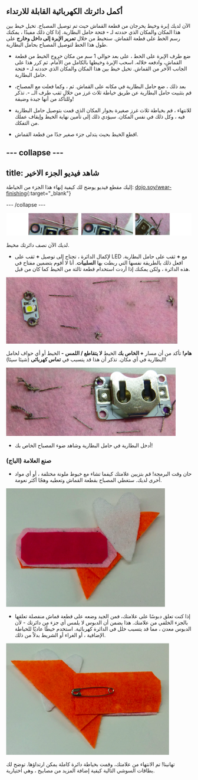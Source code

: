 ## أكمل دائرتك الكهربائية القابلة للارتداء

الآن لديك إبرة وخيط يخرجان من قطعة القماش حيث تم توصيل المصباح. تخيل خيط بين هذا المكان والمكان الذي حددته لـ **-** فتحة حامل البطارية. إذا كان ذلك مفيدًا ، يمكنك رسم الخط على قطعة القماش. ستخيط من خلال **تمرير الإبرة إلى داخل وخارج** على طول هذا الخط لتوصيل المصباح بحامل البطارية.

+ ضع طرف الإبرة على الخط ، على بعد حوالي 1 سم من مكان خروج الخيط من قطعة القماش، وادفعه خلاله. اسحب الإبرة وخيطها بالكامل من الأمام. ثم كرر هذا على الجانب الآخر من القماش. تخيل خيط بين هذا المكان والمكان الذي حددته لـ **-** فتحة حامل البطارية.

+ بعد ذلك ، ضع حامل البطارية في مكانه على القماش. ثم ، وكما فعلت مع المصباح، قم بتثبيت حامل البطارية عن طريق خياطة ثلاث غرز من خلال ثقب طرف الــ **-**. تذكر وللتأكد من أنها جيدة وضيقة!

+ للانتهاء ، قم بخياطة ثلاث غرز صغيرة بجوار المكان الذي قمت بتوصيل حامل البطارية فيه ، وكل ذلك في نفس المكان. سيؤدي ذلك إلى تأمين نهاية الخيط وإيقاف عملك من التفكك.

+ اقطع الخيط بحيث يتدلى جزء صغير جدًا من قطعة القماش.

--- collapse ---
---
title: شاهد فيديو الجزء الاخير
---

إليك مقطع فيديو يوضح لك كيفية إنهاء هذا الجزء من الخياطة: [dojo.soy/wear-finishing](http://dojo.soy/wear-finishing){:target="_blank"}

--- /collapse ---

 ![](images/tiny_stitches_triple_80_650.png)

لديك الآن نصف دائرتك مخيط.

+ لإكمال الدائرة ، تحتاج إلى توصيل **+** ثقب على LED مع **+** ثقب على حامل البطارية. افعل ذلك بالطريقة نفسها التي ربطت بها **السلبيات**. أنا لا أقوم بتضمين مفتاح في هذه الدائرة ، ولكن يمكنك إذا أردت استخدام قطعة ثالثة من الخيط كما كان من قبل.

![](images/sewing_complete_front.png)

  **هام!** تأكد من أن مسار **+ الخاص بك** الخيط **لا يتقاطع / اللمس** **-** الخيط أو أي حواف لحامل البطارية في أي مكان. تذكر أن هذا قد يتسبب في **تماس كهربائى** (شيئا سيئا)!

![](images/sewing_complete_back.png)

+ أدخل البطارية في حامل البطارية وشاهد ضوء المصباح الخاص بك!

### صنع العلامة (الباج)

+ حان وقت البرمجة! قم بتزيين علامتك كيفما تشاء مع خيوط ملونة مختلفة ، أو أي مواد أخرى لديك. ستغطي المصباح بقطعة القماش وتعطيه وهجًا أكثر نعومة.

![](images/badge_front.png)

+ إذا كنت تعلق دبوسًا على علامتك، فمن الجيد وضعه على قطعة قماش منفصلة تعلقها بالجزء الخلفي من علامتك. هذا يضمن أن الدبوس لا يلمس أي جزء من دائرتك - لأن الدبوس معدن ، مما قد يتسبب خلل في الدائرة كهربائية. استخدم خيطًا عاديًا للخياطة الإضافية ، أو الغراء أو الشريط بدلاً من ذلك.

![](images/badge_back.png)

تهانينا! تم الانتهاء من علامتك، وقمت بخياطة دائرة كاملة يمكن ارتداؤها. توضح لك بطاقات السوشي التالية كيفية إضافة المزيد من مصابيح ، وهي اختيارية.
